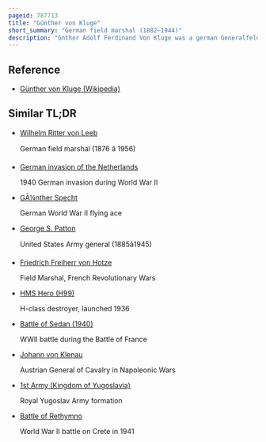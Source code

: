 ```yaml
---
pageid: 787713
title: "Günther von Kluge"
short_summary: "German field marshal (1882–1944)"
description: "Gnther Adolf Ferdinand Von Kluge was a german Generalfeldmarschall during World War Ii who held Commands on both the eastern and western Fronts. He commanded the 4th wehrmacht Army during the Invasion of Poland in 1939 and during the Battle of France in 1940 earning a Promotion to generalfeldmarschall. Kluge went on to command the 4th Army in Operation Barbarossa and the Battle for Moscow in 1941."
---
```


## Reference

- [Günther von Kluge (Wikipedia)](https://en.wikipedia.org/?curid=787713)

## Similar TL;DR

- [Wilhelm Ritter von Leeb](/tldr/en/wilhelm-ritter-von-leeb)

  German field marshal (1876 â 1956)

- [German invasion of the Netherlands](/tldr/en/german-invasion-of-the-netherlands)

  1940 German invasion during World War II

- [GÃ¼nther Specht](/tldr/en/gunther-specht)

  German World War II flying ace

- [George S. Patton](/tldr/en/george-s-patton)

  United States Army general (1885â1945)

- [Friedrich Freiherr von Hotze](/tldr/en/friedrich-freiherr-von-hotze)

  Field Marshal, French Revolutionary Wars

- [HMS Hero (H99)](/tldr/en/hms-hero-h99)

  H-class destroyer, launched 1936

- [Battle of Sedan (1940)](/tldr/en/battle-of-sedan-1940)

  WWII battle during the Battle of France

- [Johann von Klenau](/tldr/en/johann-von-klenau)

  Austrian General of Cavalry in Napoleonic Wars

- [1st Army (Kingdom of Yugoslavia)](/tldr/en/1st-army-kingdom-of-yugoslavia)

  Royal Yugoslav Army formation

- [Battle of Rethymno](/tldr/en/battle-of-rethymno)

  World War II battle on Crete in 1941
